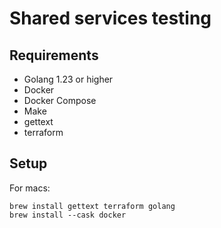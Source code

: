 # Shared services testing


## Requirements

- Golang 1.23 or higher
- Docker
- Docker Compose
- Make
- gettext
- terraform

## Setup

For macs:

```shell
brew install gettext terraform golang
brew install --cask docker
```
